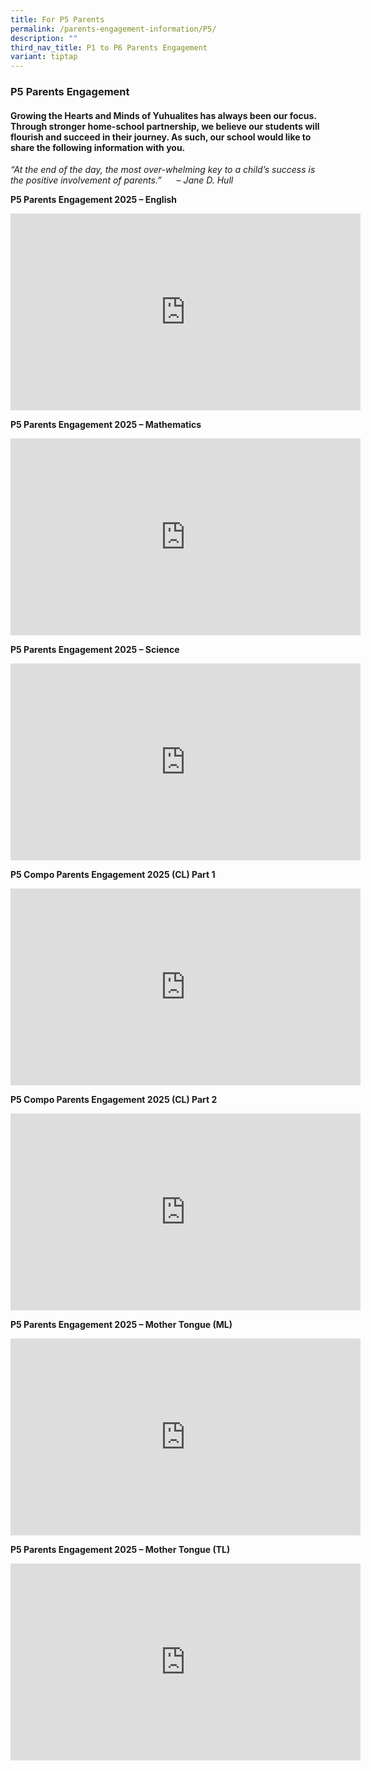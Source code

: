```yaml
---
title: For P5 Parents
permalink: /parents-engagement-information/P5/
description: ""
third_nav_title: P1 to P6 Parents Engagement
variant: tiptap
---
```

<h3>P5 Parents Engagement</h3>
<h4>Growing the Hearts and Minds of Yuhualites has always been our focus. Through stronger home-school partnership, we believe our students will flourish and succeed in their journey. As such, our school would like to share the following information with you.</h4>
<p><em>“At the end of the day, the most over-whelming key to a child’s success is the positive involvement of parents.”&nbsp; &nbsp; &nbsp; – Jane D. Hull</em>
</p>
<p><strong>P5 Parents Engagement 2025 – English</strong>
</p>
<div class="iframe-wrapper">
<iframe height="315" width="560" allowfullscreen="true" frameborder="0" src="https://www.youtube.com/embed/LanvNFOkWWE?si=uwwU96phJW_pKRU6"></iframe>
</div>
<p><strong>P5 Parents Engagement 2025 – Mathematics</strong>
</p>
<div class="iframe-wrapper">
<iframe height="315" width="560" allowfullscreen="true" frameborder="0" src="https://www.youtube.com/embed/dcywKfok3cE?si=9iyBFHeKLwi6KIeI"></iframe>
</div>
<p><strong>P5 Parents Engagement 2025 – Science</strong>
</p>
<div class="iframe-wrapper">
<iframe height="315" width="560" allowfullscreen="true" frameborder="0" src="https://www.youtube.com/embed/dTvyGjR68K8?si=oNb89USx02LVv6vR"></iframe>
</div>
<p><strong>P5 Compo Parents Engagement 2025 (CL) Part 1</strong>
</p>
<div class="iframe-wrapper">
<iframe height="315" width="560" allowfullscreen="true" frameborder="0" src="https://www.youtube.com/embed/JMJc1_nWaiI?si=dNJ11AX5v2eYKKgH"></iframe>
</div>
<p><strong>P5 Compo Parents Engagement 2025 (CL) Part 2</strong>
</p>
<div class="iframe-wrapper">
<iframe height="315" width="560" allowfullscreen="true" frameborder="0" src="https://www.youtube.com/embed/DQYP-Zr79-o?si=f4LMVmtfC-V51ZAG"></iframe>
</div>
<p><strong>P5 Parents Engagement 2025 – Mother Tongue (ML)</strong>
</p>
<div class="iframe-wrapper">
<iframe height="315" width="560" allowfullscreen="true" frameborder="0" src="https://www.youtube.com/embed/x1SxkH879sU?si=mhO21TDB3J72nVFY"></iframe>
</div>
<p><strong>P5 Parents Engagement 2025 – Mother Tongue (TL)</strong>
</p>
<div class="iframe-wrapper">
<iframe height="315" width="560" allowfullscreen="true" frameborder="0" src="https://www.youtube.com/embed/o0t2FhtZKiU?si=TLQZAVk1P0JoC3t0"></iframe>
</div>
<p></p>